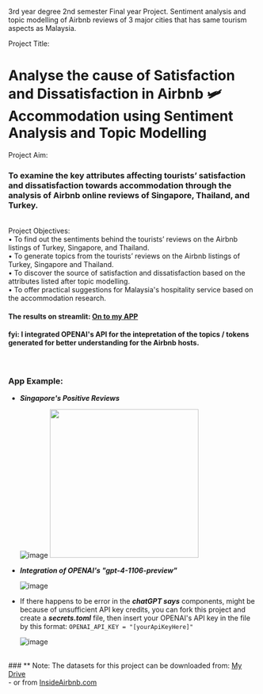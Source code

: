 3rd year degree 2nd semester Final year Project. Sentiment analysis and topic modelling of Airbnb reviews of 3 major cities that has same tourism aspects as Malaysia.

Project Title: 
# Analyse the cause of Satisfaction and Dissatisfaction in Airbnb 🛩️ Accommodation using Sentiment Analysis and Topic Modelling

Project Aim:
### To examine the key attributes affecting tourists’ satisfaction and dissatisfaction towards accommodation through the analysis of Airbnb online reviews of Singapore, Thailand, and Turkey.

</br>
Project Objectives: </br>
•	To find out the sentiments behind the tourists’ reviews on the Airbnb listings of Turkey, Singapore, and Thailand. </br>
•	To generate topics from the tourists’ reviews on the Airbnb listings of Turkey, Singapore and Thailand. </br>
•	To discover the source of satisfaction and dissatisfaction based on the attributes listed after topic modelling. </br>
•	To offer practical suggestions for Malaysia's hospitality service based on the accommodation research. </br>

#### The results on streamlit: <a href="https://airbnb-sentianalysis-topicmodel.streamlit.app/">On to my APP</a>
#### fyi:  I integrated OPENAI's API for the intepretation of the topics / tokens generated for better understanding for the Airbnb hosts.
</br>

### App Example:
* ***Singapore's Positive Reviews***
  
  ![image](https://github.com/geadkee/SentimentAnalysis-TopicModelling/assets/87471855/4f37a053-468e-4797-8339-fef398af7c84)
  <img src='https://github.com/geadkee/SentimentAnalysis-TopicModelling/assets/87471855/4f37a053-468e-4797-8339-fef398af7c84' height='300px'>
  
* ***Integration of OPENAI's "gpt-4-1106-preview"***
  
  ![image](https://github.com/geadkee/SentimentAnalysis-TopicModelling/assets/87471855/b283c303-a0cc-46d6-b99f-c90a254e104c)
  
* If there happens to be error in the ***chatGPT says*** components, might be because of unsufficient API key credits, you can fork this project and create a ***secrets.toml*** file, then insert your OPENAI's API key in the file by this format: `OPENAI_API_KEY = "[yourApiKeyHere]"`
  
  ![image](https://github.com/geadkee/SentimentAnalysis-TopicModelling/assets/87471855/665a1084-c0bd-4071-852b-ada6f1d75566)


</br>
### ** Note: The datasets for this project can be downloaded from: <a href="https://drive.google.com/file/d/1vkw1Um8A60LnWpeYtzJCZ5HJ13cCoYNM/view?usp=drive_link">My Drive</a></br>
          - or from <a href="http://insideairbnb.com/get-the-data/">InsideAirbnb.com</a>
